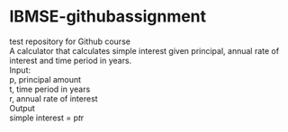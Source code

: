 # IBMSE-githubassignment <br>
test repository for Github course<br>
A calculator that calculates simple interest given principal, annual rate of interest and time period in years. <br>
Input:<br>
   p, principal amount<br>
   t, time period in years<br>
   r, annual rate of interest<br>
Output<br>
   simple interest = p*t*r<br>
